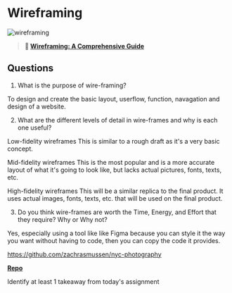 # Wireframing

![wireframing](https://bcw.blob.core.windows.net/public/img/courses/2293087935019893)

> **📖 [Wireframing: A Comprehensive Guide](https://codeworksacademy.com/fs-student-guide/resources/wk1/06-Wireframing)**

## Questions

1. What is the purpose of wire-framing? 

To design and create the basic layout, userflow, function, navagation and design of a website.

2. What are the different levels of detail in wire-frames and why is each one useful?

Low-fidelity wireframes
This is similar to a rough draft as it's a very basic concept.

Mid-fidelity wireframes
This is the most popular and is a more accurate layout of what it's going to look like, but lacks actual pictures, fonts, texts, etc.

High-fidelity wireframes
This will be a similar replica to the final product. It uses actual images, fonts, texts, etc. that will be used on the final product. 

3. Do you think wire-frames are worth the Time, Energy, and Effort that they require? Why or Why not?

Yes, especially using a tool like like Figma because you can style it the way you want without having to code, then you can copy the code it provides.

https://github.com/zachrasmussen/nyc-photography

**[Repo](https://github.com/zachrasmussen/fs-journal)**

Identify at least 1 takeaway from today's assignment
